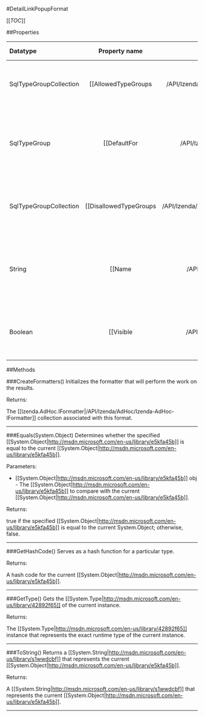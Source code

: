 #DetailLinkPopupFormat

[[_TOC_]]

##Properties

|Datatype|Property name|Property description|Default Value|
|:-------|:----------:|:-----------------:|:-----------:|
|SqlTypeGroupCollection|[[AllowedTypeGroups|/API/Izenda/AdHoc/CodeSamples/Izenda_AdHoc_DetailLinkPopupFormat_AllowedTypeGroups]]| Gets the collection of SQL types that can accept this format. |null|
|SqlTypeGroup|[[DefaultFor|/API/Izenda/AdHoc/CodeSamples/Izenda_AdHoc_DetailLinkPopupFormat_DefaultFor]]| Gets the display name of the format as it will appear in the list of available formats. |None|
|SqlTypeGroupCollection|[[DisallowedTypeGroups|/API/Izenda/AdHoc/CodeSamples/Izenda_AdHoc_DetailLinkPopupFormat_DisallowedTypeGroups]]| Gets the collection of SQL types that cannot accept this format. |{Binary}|
|String|[[Name|/API/Izenda/AdHoc/CodeSamples/Izenda_AdHoc_DetailLinkPopupFormat_Name]]| Gets the display name of the format as it will appear in the list of available formats. |Popup|
|Boolean|[[Visible|/API/Izenda/AdHoc/CodeSamples/Izenda_AdHoc_DetailLinkPopupFormat_Visible]]| Determines whether this format will be visible in the list of formats. |True|


##Methods

###CreateFormatters()
 Initializes the formatter that will perform the work on the results. 





Returns:

The [[Izenda.AdHoc.IFormatter|/API/Izenda/AdHoc/Izenda-AdHoc-IFormatter]] collection associated with this format.


---


###Equals(System.Object)
Determines whether the specified [[System.Object|http://msdn.microsoft.com/en-us/library/e5kfa45b]] is equal to the current [[System.Object|http://msdn.microsoft.com/en-us/library/e5kfa45b]].

Parameters: 

* [[System.Object|http://msdn.microsoft.com/en-us/library/e5kfa45b]] obj  - The [[System.Object|http://msdn.microsoft.com/en-us/library/e5kfa45b]] to compare with the current [[System.Object|http://msdn.microsoft.com/en-us/library/e5kfa45b]].





Returns:

true if the specified [[System.Object|http://msdn.microsoft.com/en-us/library/e5kfa45b]] is equal to the current System.Object; otherwise, false.


---


###GetHashCode()
 Serves as a hash function for a particular type.  





Returns:

A hash code for the current [[System.Object|http://msdn.microsoft.com/en-us/library/e5kfa45b]].


---


###GetType()
Gets the [[System.Type|http://msdn.microsoft.com/en-us/library/42892f65]] of the current instance.





Returns:

The [[System.Type|http://msdn.microsoft.com/en-us/library/42892f65]] instance that represents the exact runtime type of the current instance.


---


###ToString()
Returns a [[System.String|http://msdn.microsoft.com/en-us/library/s1wwdcbf]] that represents the current [[System.Object|http://msdn.microsoft.com/en-us/library/e5kfa45b]].





Returns:

A [[System.String|http://msdn.microsoft.com/en-us/library/s1wwdcbf]] that represents the current [[System.Object|http://msdn.microsoft.com/en-us/library/e5kfa45b]].


---


